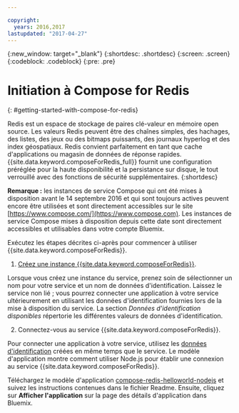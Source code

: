 ```yaml
---

copyright:
  years: 2016,2017
lastupdated: "2017-04-27"
---
```


{:new_window: target="_blank"}
{:shortdesc: .shortdesc}
{:screen: .screen}
{:codeblock: .codeblock}
{:pre: .pre}

# Initiation à Compose for Redis
{: #getting-started-with-compose-for-redis}

Redis est un espace de stockage de paires clé-valeur en mémoire open source. Les valeurs Redis peuvent être des chaînes simples, des hachages, des listes, des jeux ou des bitmaps puissants, des journaux hyperlog et des index géospatiaux. Redis convient parfaitement en tant que cache d'applications ou magasin de données de réponse rapides. {{site.data.keyword.composeForRedis_full}} fournit une configuration préréglée pour la haute disponibilité et la persistance sur disque, le tout verrouillé avec des fonctions de sécurité supplémentaires.
{:shortdesc}

**Remarque :** les instances de service Compose qui ont été mises à disposition avant le 14 septembre 2016 et qui sont toujours actives peuvent encore être utilisées et sont directement accessibles sur le site [https://www.compose.com/](https://www.compose.com). Les instances de service Compose mises à disposition depuis cette date sont directement accessibles et utilisables dans votre compte Bluemix.

Exécutez les étapes décrites ci-après pour commencer à utiliser {{site.data.keyword.composeForRedis}}.

1. [Créez une instance {{site.data.keyword.composeForRedis}}](https://console.ng.bluemix.net/catalog/services/compose-for-redis/).

  Lorsque vous créez une instance du service, prenez soin de sélectionner un nom pour votre service et un nom de données d'identification. Laissez le service non lié ; vous pourrez connecter une application à votre service ultérieurement en utilisant les données d'identification fournies lors de la mise à disposition du service. La section *Données d'identification disponibles* répertorie les différentes valeurs de données d'identification.

2. Connectez-vous au service {{site.data.keyword.composeForRedis}}.

  Pour connecter une application à votre service, utilisez les
[données d'identification](./credentials.html) créées en même temps que
le service. Le modèle d'application montre comment utiliser Node.js pour établir une connexion au service {{site.data.keyword.composeForRedis}}.

  Téléchargez le modèle d'application [compose-redis-helloworld-nodejs](https://github.com/IBM-Bluemix/compose-redis-helloworld-nodejs) et suivez les instructions contenues dans le fichier Readme. Ensuite, cliquez sur **Afficher l'application** sur la page des détails d'application dans Bluemix.
